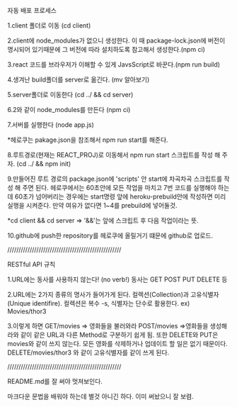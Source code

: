 자동 배포 프로세스

1.client 폴더로 이동 (cd client)

2.client에 node_modules가 없으니 생성한다. 이 때 package-lock.json에 버전이 명시되어 있기때문에 그 버전에 따라 설치하도록 참고해서 생성한다.(npm ci)

3.react 코드를 브라우저가 이해할 수 있게 JavsScript로 바꾼다.(npm run build)

4.생겨난 build폴더를 server로 옮긴다. (mv 알아보기)

5.server폴더로 이동한다 (cd ../ && cd server)

6.2와 같이 node_modules를 만든다 (npm ci)

7.서버를 실행한다 (node app.js)

*헤로쿠는 pakage.json을 참조해서 npm run start를 해준다.

8.루트경로(현재는 REACT_PROJ)로 이동해서 npm run start 스크립트를 작성 해 주자. (cd ../ && npm init)

9.만들어진 루트 경로의 package.json에 'scripts' 안 start에 차곡차곡 스크립트를 작성 해 주면 된다. 헤로쿠에서는 60초안에 모든 작업을 마치고 7번 코드를 실행해야 하는데 60초가 넘어버리는 경우에는 start명령 앞에 heroku-prebuild안에 작성하면 미리 실행을 시켜준다. 만약 여유가 없다면 1~4를 prebuild에 넣어둘것.

*cd client && cd server => '&&'는 앞에 스크립트 후 다음 작업이라는 뜻.

10.github에 push한 repository를 헤로쿠에 올릴거기 떄문에 github로 업로드.


///////////////////////////////////////////////////

RESTful API 규칙

1.URL에는 동사를 사용하지 않는다! (no verb!) 동사는 GET POST PUT DELETE 등

2.URL에는 2가지 종류의 명사가 들어가게 된다. 컬렉션(Collection)과 고유식별자(Unique identifire). 컬렉션은 복수 -s, 식별자는 단수로 활용한다. ex) Movies/thor3

3.이렇게 하면 GET/movies => 영화들을 불러와라 POST/movies =>영화들을 생성해라와 같이 같은 URL과 다른 Method로 구분하기 쉽게 됨. 또한 DELETE와 PUT은 movies와 같이 쓰지 않는다. 모든 영화를 삭제하거나 업데이트 할 일은 없기 때문이다. DELETE/movies/thor3 와 같이 고유식별자를 같이 쓰게 된다.


///////////////////////////////////////////////////

README.md를 잘 써야 멋져보인다.

마크다운 문법을 배워야 하는데 별것 아니긴 하다. 이미 써놨으니 잘 보렴.